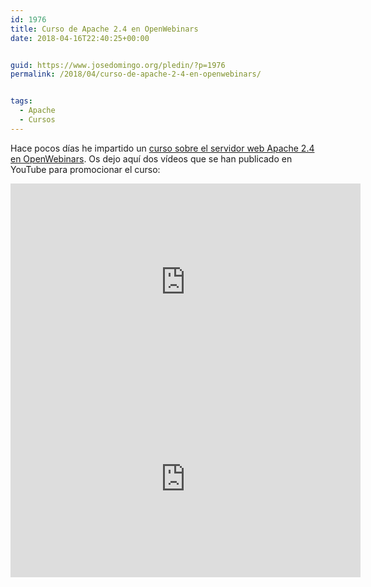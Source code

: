 ```yaml
---
id: 1976
title: Curso de Apache 2.4 en OpenWebinars
date: 2018-04-16T22:40:25+00:00


guid: https://www.josedomingo.org/pledin/?p=1976
permalink: /2018/04/curso-de-apache-2-4-en-openwebinars/


tags:
  - Apache
  - Cursos
---
```

Hace pocos días he impartido un [curso sobre el servidor web Apache 2.4 en OpenWebinars](https://openwebinars.net/cursos/servidor-apache/?ref=landing-cursos). Os dejo aquí dos vídeos que se han publicado en YouTube para promocionar el curso:

<iframe width="560" height="315" src="https://www.youtube.com/embed/Pp7Z20f6myM" frameborder="0" allow="autoplay; encrypted-media" allowfullscreen></iframe>
<br/>
<iframe width="560" height="315" src="https://www.youtube.com/embed/muAKPiPqW6g" frameborder="0" allow="autoplay; encrypted-media" allowfullscreen></iframe>
